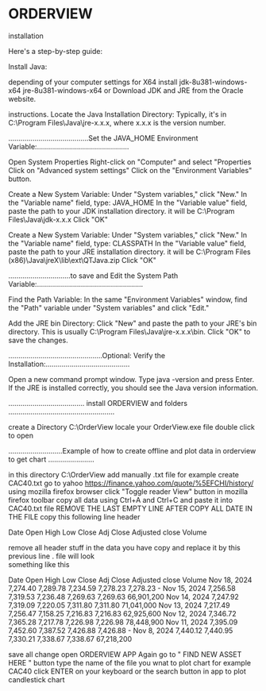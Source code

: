 # ORDERVIEW

installation 

Here's a step-by-step guide:



Install Java:

depending of your computer settings for X64 install 
jdk-8u381-windows-x64
jre-8u381-windows-x64
or Download JDK and JRE from the Oracle website.

instructions.
Locate the Java Installation Directory:
Typically, it's in C:\Program Files\Java\jre-x.x.x, where x.x.x is the version number.


........................................Set the JAVA_HOME Environment Variable:..............................................

Open System Properties
Right-click on "Computer" and select "Properties
Click on "Advanced system settings"
Click on the "Environment Variables" button.

Create a New System Variable:
Under "System variables," 
click "New."
In the "Variable name" field, type: JAVA_HOME
In the "Variable value" field, paste the path to your JDK installation directory. it will be C:\Program Files\Java\jdk-x.x.x
Click "OK" 

Create a New System Variable:
Under "System variables," 
click "New."
In the "Variable name" field, type: CLASSPATH In the "Variable value" field, paste the path to your JRE 
installation directory. it will be C:\Program Files (x86)\Java\jreX\lib\ext\QTJava.zip
Click "OK" 


...............................to save and Edit the System Path Variable:.....................................................

Find the Path Variable: In the same "Environment Variables" window, 
find the "Path" variable under "System variables" and 
click "Edit."

Add the JRE bin Directory:
Click "New" and paste the path to your JRE's bin directory. This is usually C:\Program Files\Java\jre-x.x.x\bin.
Click "OK" to save the changes.


...............................................Optional: Verify the Installation:..........................................

Open a new command prompt window.
Type java -version and press Enter.
If the JRE is installed correctly, you should see the Java version information.

......................................  install ORDERVIEW and folders ..................................................... 

create a Directory C:\OrderView
locale your OrderView.exe file 
double click to open

...........................Example of how to create offline and plot data in orderview to get chart .......................


in this directory C:\OrderView add manually .txt file for example create CAC40.txt
go to yahoo https://finance.yahoo.com/quote/%5EFCHI/history/ using mozilla firefox browser
click "Toggle reader View" button in mozilla firefox toolbar 
copy all data using Ctrl+A and Ctrl+C and paste it into CAC40.txt file 
REMOVE THE LAST EMPTY LINE AFTER COPY ALL DATE IN THE FILE
copy this following line header 

Date 	Open 	High 	        Low 	        Close Adj       Close          Adjusted close   Volume

remove all header stuff in the data you have copy and replace it by this previous line . file will look  
something like this

Date 	Open 	High 	        Low 	        Close Adj       Close          Adjusted close   Volume
Nov 18, 2024 	7,274.40 	7,289.78 	7,234.59 	7,278.23 	7,278.23 	-
Nov 15, 2024 	7,256.58 	7,319.53 	7,236.48 	7,269.63 	7,269.63 	66,901,200
Nov 14, 2024 	7,247.92 	7,319.09 	7,220.05 	7,311.80 	7,311.80 	71,041,000
Nov 13, 2024 	7,217.49 	7,256.47 	7,158.25 	7,216.83 	7,216.83 	62,925,600
Nov 12, 2024 	7,346.72 	7,365.28 	7,217.78 	7,226.98 	7,226.98 	78,448,900
Nov 11, 2024 	7,395.09 	7,452.60 	7,387.52 	7,426.88 	7,426.88 	-
Nov 8, 2024 	7,440.12 	7,440.95 	7,330.21 	7,338.67 	7,338.67 	67,218,200

save all change 
open ORDERVIEW APP Again
go to " FIND NEW ASSET HERE " button type the name of the file you wnat to plot chart for example CAC40
click ENTER on your keyboard or the search button in app to plot candlestick chart 

